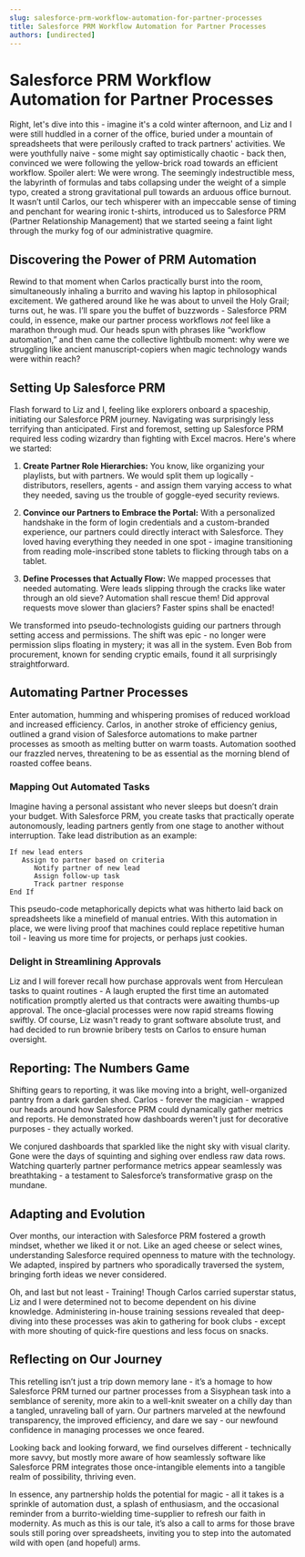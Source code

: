 ```yaml
---
slug: salesforce-prm-workflow-automation-for-partner-processes
title: Salesforce PRM Workflow Automation for Partner Processes
authors: [undirected]
---
```



# Salesforce PRM Workflow Automation for Partner Processes

Right, let's dive into this - imagine it's a cold winter afternoon, and Liz and I were still huddled in a corner of the office, buried under a mountain of spreadsheets that were perilously crafted to track partners' activities. We were youthfully naive - some might say optimistically chaotic - back then, convinced we were following the yellow-brick road towards an efficient workflow. Spoiler alert: We were wrong. The seemingly indestructible mess, the labyrinth of formulas and tabs collapsing under the weight of a simple typo, created a strong gravitational pull towards an arduous office burnout. It wasn’t until Carlos, our tech whisperer with an impeccable sense of timing and penchant for wearing ironic t-shirts, introduced us to Salesforce PRM (Partner Relationship Management) that we started seeing a faint light through the murky fog of our administrative quagmire.

## Discovering the Power of PRM Automation

Rewind to that moment when Carlos practically burst into the room, simultaneously inhaling a burrito and waving his laptop in philosophical excitement. We gathered around like he was about to unveil the Holy Grail; turns out, he was. I’ll spare you the buffet of buzzwords - Salesforce PRM could, in essence, make our partner process workflows *not* feel like a marathon through mud. Our heads spun with phrases like “workflow automation,” and then came the collective lightbulb moment: why were we struggling like ancient manuscript-copiers when magic technology wands were within reach?

## Setting Up Salesforce PRM

Flash forward to Liz and I, feeling like explorers onboard a spaceship, initiating our Salesforce PRM journey. Navigating was surprisingly less terrifying than anticipated. First and foremost, setting up Salesforce PRM required less coding wizardry than fighting with Excel macros. Here's where we started:

1. **Create Partner Role Hierarchies:** You know, like organizing your playlists, but with partners. We would split them up logically - distributors, resellers, agents - and assign them varying access to what they needed, saving us the trouble of goggle-eyed security reviews.

2. **Convince our Partners to Embrace the Portal:** With a personalized handshake in the form of login credentials and a custom-branded experience, our partners could directly interact with Salesforce. They loved having everything they needed in one spot - imagine transitioning from reading mole-inscribed stone tablets to flicking through tabs on a tablet.

3. **Define Processes that Actually Flow:** We mapped processes that needed automating. Were leads slipping through the cracks like water through an old sieve? Automation shall rescue them! Did approval requests move slower than glaciers? Faster spins shall be enacted!

We transformed into pseudo-technologists guiding our partners through setting access and permissions. The shift was epic - no longer were permission slips floating in mystery; it was all in the system. Even Bob from procurement, known for sending cryptic emails, found it all surprisingly straightforward.

## Automating Partner Processes

Enter automation, humming and whispering promises of reduced workload and increased efficiency. Carlos, in another stroke of efficiency genius, outlined a grand vision of Salesforce automations to make partner processes as smooth as melting butter on warm toasts. Automation soothed our frazzled nerves, threatening to be as essential as the morning blend of roasted coffee beans.

### Mapping Out Automated Tasks

Imagine having a personal assistant who never sleeps but doesn’t drain your budget. With Salesforce PRM, you create tasks that practically operate autonomously, leading partners gently from one stage to another without interruption. Take lead distribution as an example:

```pseudo
If new lead enters
   Assign to partner based on criteria
      Notify partner of new lead
      Assign follow-up task
      Track partner response
End If
```

This pseudo-code metaphorically depicts what was hitherto laid back on spreadsheets like a minefield of manual entries. With this automation in place, we were living proof that machines could replace repetitive human toil - leaving us more time for projects, or perhaps just cookies.

### Delight in Streamlining Approvals

Liz and I will forever recall how purchase approvals went from Herculean tasks to quaint routines - A laugh erupted the first time an automated notification promptly alerted us that contracts were awaiting thumbs-up approval. The once-glacial processes were now rapid streams flowing swiftly. Of course, Liz wasn't ready to grant software absolute trust, and had decided to run brownie bribery tests on Carlos to ensure human oversight.

## Reporting: The Numbers Game

Shifting gears to reporting, it was like moving into a bright, well-organized pantry from a dark garden shed. Carlos - forever the magician - wrapped our heads around how Salesforce PRM could dynamically gather metrics and reports. He demonstrated how dashboards weren't just for decorative purposes - they actually worked.

We conjured dashboards that sparkled like the night sky with visual clarity. Gone were the days of squinting and sighing over endless raw data rows. Watching quarterly partner performance metrics appear seamlessly was breathtaking - a testament to Salesforce’s transformative grasp on the mundane.

## Adapting and Evolution 

Over months, our interaction with Salesforce PRM fostered a growth mindset, whether we liked it or not. Like an aged cheese or select wines, understanding Salesforce required openness to mature with the technology. We adapted, inspired by partners who sporadically traversed the system, bringing forth ideas we never considered.

Oh, and last but not least - Training! Though Carlos carried superstar status, Liz and I were determined not to become dependent on his divine knowledge. Administering in-house training sessions revealed that deep-diving into these processes was akin to gathering for book clubs - except with more shouting of quick-fire questions and less focus on snacks.

## Reflecting on Our Journey

This retelling isn’t just a trip down memory lane - it’s a homage to how Salesforce PRM turned our partner processes from a Sisyphean task into a semblance of serenity, more akin to a well-knit sweater on a chilly day than a tangled, unraveling ball of yarn. Our partners marveled at the newfound transparency, the improved efficiency, and dare we say - our newfound confidence in managing processes we once feared.

Looking back and looking forward, we find ourselves different - technically more savvy, but mostly more aware of how seamlessly software like Salesforce PRM integrates those once-intangible elements into a tangible realm of possibility, thriving even.

In essence, any partnership holds the potential for magic - all it takes is a sprinkle of automation dust, a splash of enthusiasm, and the occasional reminder from a burrito-wielding time-supplier to refresh our faith in modernity. As much as this is our tale, it’s also a call to arms for those brave souls still poring over spreadsheets, inviting you to step into the automated wild with open (and hopeful) arms.